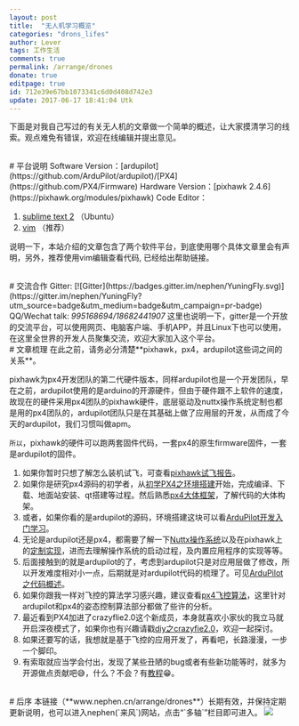 ```yaml
---
layout: post
title:  "无人机学习概览"
categories: "drons_lifes"
author: Lever
tags: 工作生活
comments: true
permalink: /arrange/drones
donate: true
editpage: true
id: 712e39e67bb1073341c6d0d408d742e3 
update: 2017-06-17 18:41:04 Utk
---
```


下面是对我自己写过的有关无人机的文章做一个简单的概述，让大家摸清学习的线索。观点难免有错误，欢迎在线编辑并提出意见。

<br>
# 平台说明
Software Version：[ardupilot](https://github.com/ArduPilot/ardupilot)/[PX4](https://github.com/PX4/Firmware)   
Hardware Version：[pixhawk 2.4.6](https://pixhawk.org/modules/pixhawk)   
Code Editor：

1. [sublime text 2](http://www.nephen.cn/2016/01/sublime-text2-in-linux) （Ubuntu）   
2. [vim](/2017/06/vim-for-px4) （推荐）

说明一下，本站介绍的文章包含了两个软件平台，到底使用哪个具体文章里会有声明，另外，推荐使用vim编辑查看代码, 已经给出帮助链接。

<br>
# 交流合作
Gitter: [![Gitter](https://badges.gitter.im/nephen/YuningFly.svg)](https://gitter.im/nephen/YuningFly?utm_source=badge&utm_medium=badge&utm_campaign=pr-badge)   
QQ/Wechat talk: <i>995168694/18682441907</i>   
这里也说明一下，gitter是一个开放的交流平台，可以使用网页、电脑客户端、手机APP，并且Linux下也可以使用，在这里全世界的开发人员聚集交流，欢迎大家加入这个平台。

<br>
# 文章梳理
在此之前，请务必分清楚**pixhawk，px4，ardupilot这些词之间的关系**。   

pixhawk为px4开发团队的第二代硬件版本，同样ardupilot也是一个开发团队，早在之前，ardupilot使用的是arduino的开源硬件，但由于硬件跟不上软件的速度，故现在的硬件采用px4团队的pixhawk硬件，底层驱动及nuttx操作系统定制也都是用的px4团队的，ardupilot团队只是在其基础上做了应用层的开发，从而成了今天的ardupilot，我们习惯叫做apm。   

`所以`，pixhawk的硬件可以跑两套固件代码，一套px4的原生firmware固件，一套是ardupilot的固件。

1. 如果你暂时只想了解怎么装机试飞，可查看[pixhawk试飞报告](/2015/12/flighttest-of-pixhawk)。
2. 如果你是研究px4源码的初学者，从[初学PX4之环境搭建](/2015/12/env-build-of-px4)开始，完成编译、下载、地面站安装、qt搭建等过程。然后熟悉[px4大体框架](/2015/12/general-structure-of-px4)，了解代码的大体构架。
3. 或者，如果你看的是ardupilot的源码，环境搭建这块可以看[ArduPilot开发入门学习](/2016/01/introduction-to-start-ArduPilot)。
3. 无论是ardupilot还是px4，都需要了解一下[Nuttx操作系统](/2015/12/RTOS-of-NuttX)以及在pixhawk上的[定制实现](/2015/12/RTOS-of-px4)，进而去理解操作系统的启动过程，及内置应用程序的实现等等。
4. 后面接触到的就是ardupilot的了，考虑到ardupilot只是对应用层做了修改，所以开发难度相对小一点，后期就是对ardupilot代码的梳理了。可见[ArduPilot之代码概述](/2016/01/code-overview-of-ArduPilot(Copter))。
5. 如果你跟我一样对飞控的算法学习感兴趣，建议查看[px4飞控算法](/2016/01/flight-control-algorithm-of-px4)，这里针对ardupilot和px4的姿态控制算法部分都做了些许的分析。
6. 最近看到PX4加进了crazyflie2.0这个新成员，本身就喜欢小家伙的我立马就开启深夜模式了，如果你也有兴趣请戳[diy之crazyfie2.0](/2016/09/crazyflie-diy)，欢迎一起探讨。
7. 如果还要写的话，我想就是基于飞控的应用开发了，再看吧，长路漫漫，一步一个脚印。
8. 有索取就应当学会付出，发现了某些丑陋的bug或者有些新功能等时，就多为开源做点贡献吧:sweat_smile:，什么？不会？有[教程](/2016/01/introduction-to-start-ArduPilot#1-2):grin:。

<br>
# 后序
本链接（**www.nephen.cn/arrange/drones**）长期有效，并保持定期更新说明，也可以进入nephen(`来风`)网站，点击“`多轴`”栏目即可进入。   
<img src="/images/nephen.png">
